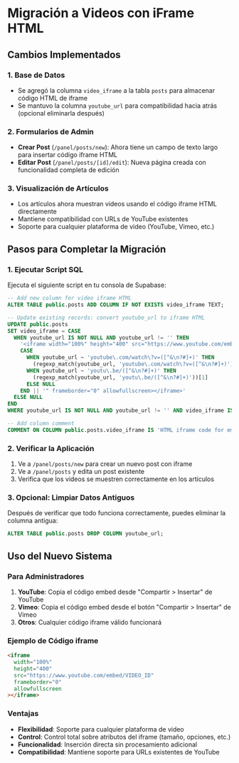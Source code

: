 # Migración a Videos con iFrame HTML

## Cambios Implementados

### 1. Base de Datos

- Se agregó la columna `video_iframe` a la tabla `posts` para almacenar código HTML de iframe
- Se mantuvo la columna `youtube_url` para compatibilidad hacia atrás (opcional eliminarla después)

### 2. Formularios de Admin

- **Crear Post** (`/panel/posts/new`): Ahora tiene un campo de texto largo para insertar código iframe HTML
- **Editar Post** (`/panel/posts/[id]/edit`): Nueva página creada con funcionalidad completa de edición

### 3. Visualización de Artículos

- Los artículos ahora muestran videos usando el código iframe HTML directamente
- Mantiene compatibilidad con URLs de YouTube existentes
- Soporte para cualquier plataforma de video (YouTube, Vimeo, etc.)

## Pasos para Completar la Migración

### 1. Ejecutar Script SQL

Ejecuta el siguiente script en tu consola de Supabase:

```sql
-- Add new column for video iframe HTML
ALTER TABLE public.posts ADD COLUMN IF NOT EXISTS video_iframe TEXT;

-- Update existing records: convert youtube_url to iframe HTML
UPDATE public.posts
SET video_iframe = CASE
  WHEN youtube_url IS NOT NULL AND youtube_url != '' THEN
    '<iframe width="100%" height="400" src="https://www.youtube.com/embed/' ||
    CASE
      WHEN youtube_url ~ 'youtube\.com/watch\?v=([^&\n?#]+)' THEN
        (regexp_match(youtube_url, 'youtube\.com/watch\?v=([^&\n?#]+)'))[1]
      WHEN youtube_url ~ 'youtu\.be/([^&\n?#]+)' THEN
        (regexp_match(youtube_url, 'youtu\.be/([^&\n?#]+)'))[1]
      ELSE NULL
    END || '" frameborder="0" allowfullscreen></iframe>'
  ELSE NULL
END
WHERE youtube_url IS NOT NULL AND youtube_url != '' AND video_iframe IS NULL;

-- Add column comment
COMMENT ON COLUMN public.posts.video_iframe IS 'HTML iframe code for embedding videos (replaces youtube_url)';
```

### 2. Verificar la Aplicación

1. Ve a `/panel/posts/new` para crear un nuevo post con iframe
2. Ve a `/panel/posts` y edita un post existente
3. Verifica que los videos se muestren correctamente en los artículos

### 3. Opcional: Limpiar Datos Antiguos

Después de verificar que todo funciona correctamente, puedes eliminar la columna antigua:

```sql
ALTER TABLE public.posts DROP COLUMN youtube_url;
```

## Uso del Nuevo Sistema

### Para Administradores

1. **YouTube**: Copia el código embed desde "Compartir > Insertar" de YouTube
2. **Vimeo**: Copia el código embed desde el botón "Compartir > Insertar" de Vimeo
3. **Otros**: Cualquier código iframe válido funcionará

### Ejemplo de Código iframe

```html
<iframe
  width="100%"
  height="400"
  src="https://www.youtube.com/embed/VIDEO_ID"
  frameborder="0"
  allowfullscreen
></iframe>
```

### Ventajas

- **Flexibilidad**: Soporte para cualquier plataforma de video
- **Control**: Control total sobre atributos del iframe (tamaño, opciones, etc.)
- **Funcionalidad**: Inserción directa sin procesamiento adicional
- **Compatibilidad**: Mantiene soporte para URLs existentes de YouTube

